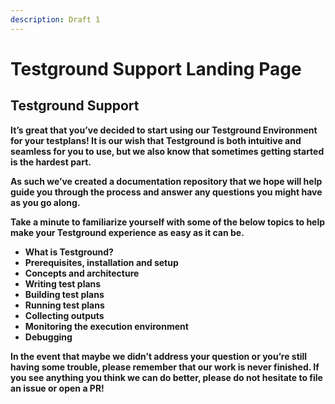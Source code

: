 ```yaml
---
description: Draft 1
---
```


# Testground Support Landing Page

## **Testground Support**

**It’s great that you’ve decided to start using our Testground Environment for your testplans!  It is our wish that Testground is both intuitive and seamless for you to use, but we also know that sometimes getting started is the hardest part.**  


**As such we’ve created a documentation repository that we hope will  help guide you through the process and answer any questions you might have as you go along.**    


**Take a minute to familiarize yourself with some of the below topics to help make your Testground experience as easy as it can be.**  


* **What is Testground?** 
* **Prerequisites, installation and setup** 
* **Concepts and architecture** 
* **Writing test plans**
* **Building test plans** 
* **Running test plans** 
* **Collecting outputs** 
* **Monitoring the execution environment** 
* **Debugging** 

**In the event that maybe we didn’t address your question or you’re still having some trouble, please remember that our work is never finished. If you see anything you think we can do better, please do not hesitate to file an issue or open a PR!**    


